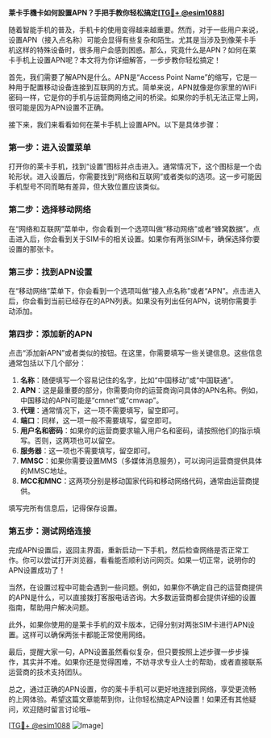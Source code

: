 **莱卡手機卡如何設置APN？手把手教你轻松搞定[[TG💪+ @esim1088](https://t.me/s/esim1088)]**

随着智能手机的普及，手机卡的使用变得越来越重要。然而，对于一些用户来说，设置APN（接入点名称）可能会显得有些复杂和陌生。尤其是当涉及到像莱卡手机这样的特殊设备时，很多用户会感到困惑。那么，究竟什么是APN？如何在莱卡手机上设置APN呢？本文将为你详细解答，一步步教你轻松搞定！

首先，我们需要了解APN是什么。APN是“Access Point Name”的缩写，它是一种用于配置移动设备连接到互联网的方式。简单来说，APN就像是你家里的WiFi密码一样，它是你的手机与运营商网络之间的桥梁。如果你的手机无法正常上网，很可能是因为APN设置不正确。

接下来，我们来看看如何在莱卡手机上设置APN。以下是具体步骤：

### 第一步：进入设置菜单

打开你的莱卡手机，找到“设置”图标并点击进入。通常情况下，这个图标是一个齿轮形状。进入设置后，你需要找到“网络和互联网”或者类似的选项。这一步可能因手机型号不同而略有差异，但大致位置应该类似。

### 第二步：选择移动网络

在“网络和互联网”菜单中，你会看到一个选项叫做“移动网络”或者“蜂窝数据”。点击进入后，你会看到关于SIM卡的相关设置。如果你有两张SIM卡，确保选择你要设置的那张卡。

### 第三步：找到APN设置

在“移动网络”菜单下，你会看到一个选项叫做“接入点名称”或者“APN”。点击进入后，你会看到当前已经存在的APN列表。如果没有列出任何APN，说明你需要手动添加。

### 第四步：添加新的APN

点击“添加新APN”或者类似的按钮。在这里，你需要填写一些关键信息。这些信息通常包括以下几个部分：

1. **名称**：随便填写一个容易记住的名字，比如“中国移动”或“中国联通”。
2. **APN**：这是最重要的部分，你需要向你的运营商询问具体的APN名称。例如，中国移动的APN可能是“cmnet”或“cmwap”。
3. **代理**：通常情况下，这一项不需要填写，留空即可。
4. **端口**：同样，这一项一般不需要填写，留空即可。
5. **用户名和密码**：如果你的运营商要求输入用户名和密码，请按照他们的指示填写。否则，这两项也可以留空。
6. **服务器**：这一项也不需要填写，留空即可。
7. **MMSC**：如果你需要设置MMS（多媒体消息服务），可以询问运营商提供具体的MMSC地址。
8. **MCC和MNC**：这两项分别是移动国家代码和移动网络代码，通常由运营商提供。

填写完所有信息后，记得保存设置。

### 第五步：测试网络连接

完成APN设置后，返回主界面，重新启动一下手机，然后检查网络是否正常工作。你可以尝试打开浏览器，看看能否顺利访问网页。如果一切正常，说明你的APN设置成功了！

当然，在设置过程中可能会遇到一些问题。例如，如果你不确定自己的运营商提供的APN是什么，可以直接拨打客服电话咨询。大多数运营商都会提供详细的设置指南，帮助用户解决问题。

此外，如果你使用的是莱卡手机的双卡版本，记得分别对两张SIM卡进行APN设置。这样可以确保两张卡都能正常使用网络。

最后，提醒大家一句，APN设置虽然看似复杂，但只要按照上述步骤一步步操作，其实并不难。如果你还是觉得困难，不妨寻求专业人士的帮助，或者直接联系运营商的技术支持团队。

总之，通过正确的APN设置，你的莱卡手机可以更好地连接到网络，享受更流畅的上网体验。希望这篇文章能帮到你，让你轻松搞定APN设置！如果还有其他疑问，欢迎随时留言讨论哦~

[[TG💪+ @esim1088](https://t.me/s/esim1088) ![Image](https://i.postimg.cc/4NQfJmqS/Snipaste-2025-05-13-00-14-12.png)]